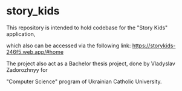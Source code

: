 # story_kids

This repository is intended to hold codebase for the "Story Kids" application, 

which also can be accessed via the following link: https://storykids-246f5.web.app/#home


The project also act as a Bachelor thesis project, done by Vladyslav Zadorozhnyy for

"Computer Science" program of Ukrainian Catholic University.
